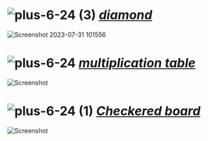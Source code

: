 # ![plus-6-24 (3)](https://github.com/yasinnorozzadeh/pylearn7/assets/88095232/48afc720-ba50-4a66-ad4b-ea8e1cce6e6a) [_diamond_](https://github.com/yasinnorozzadeh/pylearn7/blob/main/python/sission%2005/practice/diamond.py)
![Screenshot 2023-07-31 101556](https://github.com/yasinnorozzadeh/pylearn7/assets/88095232/1ffd388d-8a6a-4fea-9e75-d61ae25e0a97)

# ![plus-6-24](https://github.com/yasinnorozzadeh/pylearn7/assets/88095232/569638e1-fdb8-444d-ad88-e38759e1aa28) [_multiplication table_](https://github.com/yasinnorozzadeh/pylearn7/blob/main/python/sission%2005/practice/multiplication_table.py)
![Screenshot ](https://github.com/yasinnorozzadeh/pylearn7/assets/88095232/57626a8f-d156-4488-9a3c-b746f71ad9b4)

# ![plus-6-24 (1)](https://github.com/yasinnorozzadeh/pylearn7/assets/88095232/0872ec7d-142c-4a82-be45-aed70977b593) [_Checkered board_](https://github.com/yasinnorozzadeh/pylearn7/blob/main/python/sission%2005/practice/Checkered%20board.py)
![Screenshot ](https://github.com/yasinnorozzadeh/pylearn7/assets/88095232/eb47dcb2-c9e4-4087-802e-b1c7c6e61b35)

